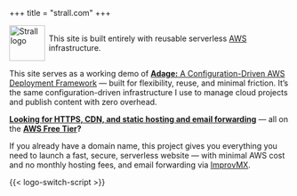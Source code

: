 +++
title = "strall.com"
+++

<p style="display: flex; align-items: center; gap: 0.5em;">
  <img
    class="theme-switch-logo"
    src="/assets/logo/logo-300x300.png"
    data-light="/assets/logo/logo-300x300.png"
    data-dark="/assets/logo/logo-300x300-inverted.png"
    style="width: 64px; height: 64px;"
    alt="Strall logo">
  <span>
    This site is built entirely with reusable serverless
    <a href="https://aws.amazon.com/">AWS</a> infrastructure.
  </span>
</p>

This site serves as a working demo of [**Adage:** A Configuration-Driven AWS Deployment Framework](https://github.com/tstrall/adage) — built for flexibility, reuse, and minimal friction. It’s the same configuration-driven infrastructure I use to manage cloud projects and publish content with zero overhead.

[**Looking for HTTPS, CDN, and static hosting and email forwarding**](https://github.com/tstrall/adage/blob/main/quickstarts/serverless-site.md) — all on the **[AWS Free Tier](https://aws.amazon.com/free/)?**

If you already have a domain name, this project gives you everything you need to launch a fast, secure, serverless website — with minimal AWS cost and no monthly hosting fees, and email forwarding via [ImprovMX](https://improvmx.com/).

{{< logo-switch-script >}}
